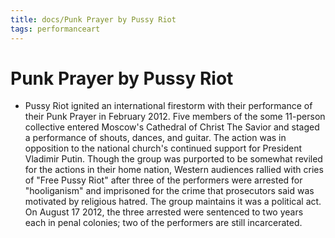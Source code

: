 ```yaml
---
title: docs/Punk Prayer by Pussy Riot
tags: performanceart
---
```


# Punk Prayer by Pussy Riot
- Pussy Riot ignited an international firestorm with their performance of their Punk Prayer in February 2012. Five members of the some 11-person collective entered Moscow's Cathedral of Christ The Savior and staged a performance of shouts, dances, and guitar. The action was in opposition to the national church's continued support for President Vladimir Putin. Though the group was purported to be somewhat reviled for the actions in their home nation, Western audiences rallied with cries of "Free Pussy Riot" after three of the performers were arrested for "hooliganism" and imprisoned for the crime that prosecutors said was motivated by religious hatred. The group maintains it was a political act. On August 17 2012, the three arrested were sentenced to two years each in penal colonies; two of the performers are still incarcerated.